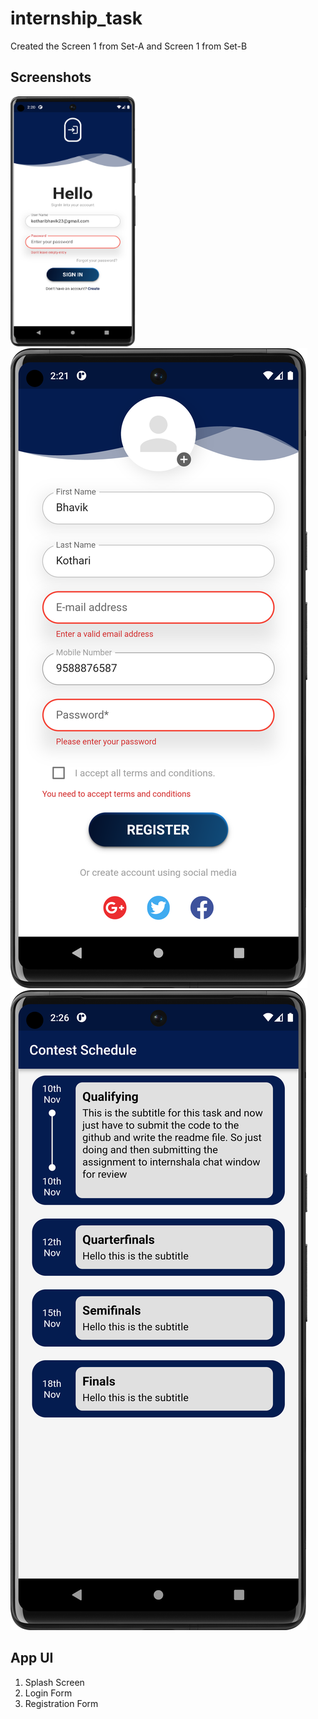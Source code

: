 # internship_task

Created the Screen 1 from Set-A and Screen 1 from Set-B

## Screenshots
<img src="https://github.com/Bhavikk01/internship_task2332/blob/main/assets/Screenshot_20230308_022032.png" title="Login Screen" width=200 height=400>
<img src="https://github.com/Bhavikk01/internship_task2332/blob/main/assets/Screenshot_20230308_022108.png">
<img src="https://github.com/Bhavikk01/internship_task2332/blob/main/assets/Screenshot_20230308_022649.png">

## App UI
1. Splash Screen
2. Login Form
3. Registration Form
